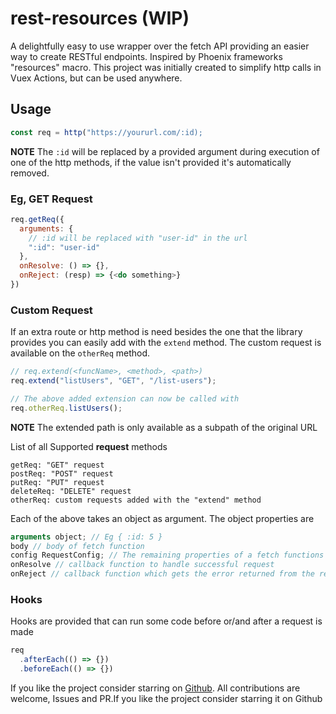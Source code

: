 # rest-resources (WIP)
A delightfully easy to use wrapper over the fetch API providing an easier way to create RESTful endpoints. Inspired by Phoenix frameworks "resources" macro.
This project was initially created to simplify http calls in Vuex Actions, but can be used anywhere.

## Usage

```javascript
const req = http("https://yoururl.com/:id);
```

**NOTE**  The `:id` will be replaced by a provided argument during execution of one of the http methods, if the value isn't provided it's automatically removed.

### Eg, GET Request
```javascript
req.getReq({
  arguments: {
    // :id will be replaced with "user-id" in the url
    ":id": "user-id"
  },
  onResolve: () => {},
  onReject: (resp) => {<do something>}
})
```

### Custom Request
If an extra route or http method is need besides the one that the library provides you can easily add with the `extend` method. The custom request is available on the `otherReq` method.

```javascript
// req.extend(<funcName>, <method>, <path>)
req.extend("listUsers", "GET", "/list-users");

// The above added extension can now be called with
req.otherReq.listUsers();
```

**NOTE**  The extended path is only available as a subpath of the original URL


List of all Supported **request** methods
```
getReq: "GET" request
postReq: "POST" request
putReq: "PUT" request
deleteReq: "DELETE" request
otherReq: custom requests added with the "extend" method
```
Each of the above takes an object as argument. The object properties are
```javascript
arguments object; // Eg { :id: 5 }
body // body of fetch function
config RequestConfig; // The remaining properties of a fetch functions config excluding body
onResolve // callback function to handle successful request
onReject // callback function which gets the error returned from the request as the first argument 
```

### Hooks
Hooks are provided that can run some code before or/and after a request is made
```javascript
req
  .afterEach(() => {})
  .beforeEach(() => {})
```

If you like the project consider starring on [Github](https://github.com/ikeohachidi/rest-resources). All contributions are welcome, Issues and PR.If you like the project consider starring it on Github